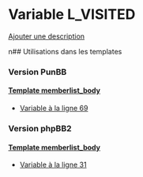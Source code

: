 # Variable L_VISITED
[Ajouter une description](https://fa-tvars.appspot.com/L_VISITED)

n## Utilisations dans les templates

### Version PunBB

#### [Template memberlist_body](punbb/memberlist_body.md)
* [Variable à la ligne 69](../punbb/memberlist_body.tpl#L69)

### Version phpBB2

#### [Template memberlist_body](subsilver/memberlist_body.md)
* [Variable à la ligne 31](../subsilver/memberlist_body.tpl#L31)